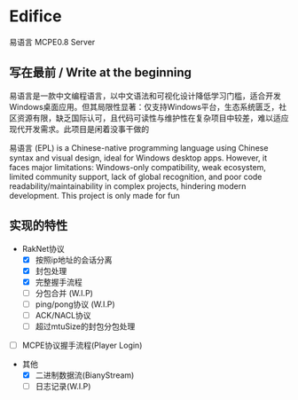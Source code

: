 # Edifice
易语言 MCPE0.8 Server

## 写在最前 / Write at the beginning

易语言是一款中文编程语言，以中文语法和可视化设计降低学习门槛，适合开发Windows桌面应用。但其局限性显著：仅支持Windows平台，生态系统匮乏，社区资源有限，缺乏国际认可，且代码可读性与维护性在复杂项目中较差，难以适应现代开发需求。此项目是闲着没事干做的

易语言 (EPL) is a Chinese-native programming language using Chinese syntax and visual design, ideal for Windows desktop apps. However, it faces major limitations: Windows-only compatibility, weak ecosystem, limited community support, lack of global recognition, and poor code readability/maintainability in complex projects, hindering modern development. This project is only made for fun

## 实现的特性

- RakNet协议
  - [x] 按照ip地址的会话分离
  - [x] 封包处理
  - [x] 完整握手流程
  - [ ] 分包合并 (W.I.P)
  - [ ] ping/pong协议 (W.I.P)
  - [ ] ACK/NACL协议
  - [ ] 超过mtuSize的封包分包处理

- [ ] MCPE协议握手流程(Player Login)
 
- 其他
  - [x] 二进制数据流(BianyStream)
  - [ ] 日志记录(W.I.P)
